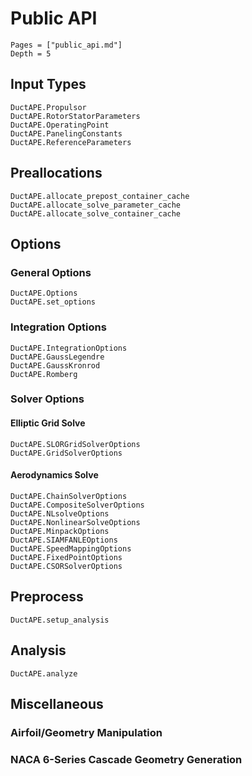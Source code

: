 # Public API

```@contents
Pages = ["public_api.md"]
Depth = 5
```

## Input Types
```@docs
DuctAPE.Propulsor
DuctAPE.RotorStatorParameters
DuctAPE.OperatingPoint
DuctAPE.PanelingConstants
DuctAPE.ReferenceParameters
```

## Preallocations
```@docs
DuctAPE.allocate_prepost_container_cache
DuctAPE.allocate_solve_parameter_cache
DuctAPE.allocate_solve_container_cache
```

## Options

### General Options
```@docs
DuctAPE.Options
DuctAPE.set_options
```

### Integration Options
```@docs
DuctAPE.IntegrationOptions
DuctAPE.GaussLegendre
DuctAPE.GaussKronrod
DuctAPE.Romberg
```

### Solver Options

#### Elliptic Grid Solve
```@docs
DuctAPE.SLORGridSolverOptions
DuctAPE.GridSolverOptions
```

#### Aerodynamics Solve
```@docs
DuctAPE.ChainSolverOptions
DuctAPE.CompositeSolverOptions
DuctAPE.NLsolveOptions
DuctAPE.NonlinearSolveOptions
DuctAPE.MinpackOptions
DuctAPE.SIAMFANLEOptions
DuctAPE.SpeedMappingOptions
DuctAPE.FixedPointOptions
DuctAPE.CSORSolverOptions
```
## Preprocess

```@docs
DuctAPE.setup_analysis
```

## Analysis
```@docs
DuctAPE.analyze
```

## Miscellaneous

### Airfoil/Geometry Manipulation

### NACA 6-Series Cascade Geometry Generation

